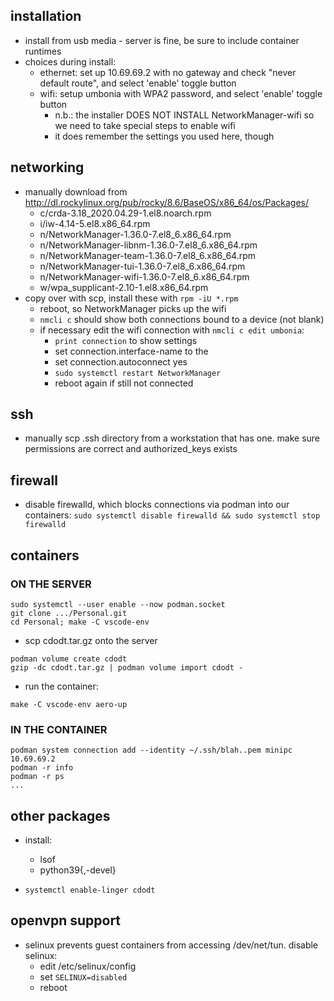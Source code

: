 ## installation

- install from usb media - server is fine, be sure to include container runtimes
- choices during install:
    - ethernet: set up 10.69.69.2 with no gateway and check "never default route", and select 'enable' toggle button
    - wifi: setup umbonia with WPA2 password, and select 'enable' toggle button
        - n.b.: the installer DOES NOT INSTALL NetworkManager-wifi so we need to take special steps to enable wifi
        - it does remember the settings you used here, though

## networking
- manually download from http://dl.rockylinux.org/pub/rocky/8.6/BaseOS/x86_64/os/Packages/
    - c/crda-3.18_2020.04.29-1.el8.noarch.rpm
    - i/iw-4.14-5.el8.x86_64.rpm
    - n/NetworkManager-1.36.0-7.el8_6.x86_64.rpm
    - n/NetworkManager-libnm-1.36.0-7.el8_6.x86_64.rpm
    - n/NetworkManager-team-1.36.0-7.el8_6.x86_64.rpm
    - n/NetworkManager-tui-1.36.0-7.el8_6.x86_64.rpm
    - n/NetworkManager-wifi-1.36.0-7.el8_6.x86_64.rpm
    - w/wpa_supplicant-2.10-1.el8.x86_64.rpm
- copy over with scp, install these with `rpm -iU *.rpm`
    - reboot, so NetworkManager picks up the wifi
    - `nmcli c` should show both connections bound to a device (not blank) 
    - if necessary edit the wifi connection with `nmcli c edit umbonia`:
        - `print connection` to show settings
        - set connection.interface-name to the <wifi-device> 
        - set connection.autoconnect yes
        - `sudo systemctl restart NetworkManager`
        - reboot again if still not connected

## ssh
- manually scp .ssh directory from a workstation that has one. make sure
    permissions are correct and authorized_keys exists

## firewall
- disable firewalld, which blocks connections via podman into our containers:
    `sudo systemctl disable firewalld && sudo systemctl stop firewalld`

## containers

### ON THE SERVER
```
sudo systemctl --user enable --now podman.socket
git clone .../Personal.git
cd Personal; make -C vscode-env
```

- scp cdodt.tar.gz onto the server
```
podman volume create cdodt
gzip -dc cdodt.tar.gz | podman volume import cdodt -
```

- run the container:
```
make -C vscode-env aero-up
```

### IN THE CONTAINER
```
podman system connection add --identity ~/.ssh/blah..pem minipc 10.69.69.2
podman -r info
podman -r ps
...
```

## other packages
- install:
    - lsof
    - python39{,-devel}

- `systemctl enable-linger cdodt`

## openvpn support

- selinux prevents guest containers from accessing /dev/net/tun. disable selinux:
    - edit /etc/selinux/config
    - set `SELINUX=disabled` 
    - reboot
